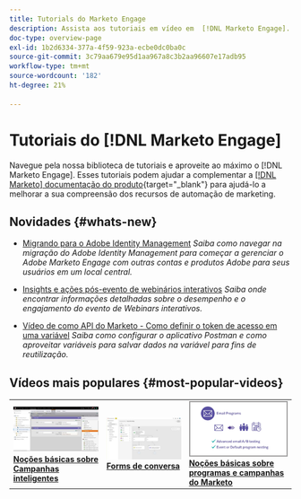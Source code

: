 ```yaml
---
title: Tutorials do Marketo Engage
description: Assista aos tutoriais em vídeo em  [!DNL Marketo Engage]. Melhore sua compreensão sobre o uso dos recursos de automação de marketing e muito mais.
doc-type: overview-page
exl-id: 1b2d6334-377a-4f59-923a-ecbe0dc0ba0c
source-git-commit: 3c79aa679e95d1aa967a8c3b2aa96607e17adb95
workflow-type: tm+mt
source-wordcount: '182'
ht-degree: 21%

---
```


# Tutoriais do [!DNL Marketo Engage]

Navegue pela nossa biblioteca de tutoriais e aproveite ao máximo o [!DNL Marketo Engage]. Esses tutoriais podem ajudar a complementar a [[!DNL Marketo] documentação do produto](https://experienceleague.adobe.com/docs/marketo/using/home.html?lang=pt-BR){target="_blank"} para ajudá-lo a melhorar a sua compreensão dos recursos de automação de marketing.

<!-- <div id="recs-overview-body-1"></div>
<div id="recs-overview-body-2"></div>
<div id="recs-overview-body-3"></div>
<div id="recs-overview-body-4"></div>
<div id="recs-overview-body-5"></div>
<div id="recs-overview-body-6"></div> -->


## Novidades {#whats-new}

* [Migrando para o Adobe Identity Management](https://experienceleague.adobe.com/en/docs/marketo-learn/tutorials/fundamentals/migrating-to-adobe-identity-management)
  _Saiba como navegar na migração do Adobe Identity Management para começar a gerenciar o Adobe Marketo Engage com outras contas e produtos Adobe para seus usuários em um local central._

* [Insights e ações pós-evento de webinários interativos](https://experienceleague.adobe.com/pt-br/docs/marketo-learn/tutorials/events/interactive-webinars-post-event-insights-and-actions)
  _Saiba onde encontrar informações detalhadas sobre o desempenho e o engajamento do evento de Webinars interativos._

* [Vídeo de como API do Marketo - Como definir o token de acesso em uma variável](https://experienceleague.adobe.com/pt-br/docs/marketo-learn/tutorials/integrations/api-set-access-token-variable)
  _Saiba como configurar o aplicativo Postman e como aproveitar variáveis para salvar dados na variável para fins de reutilização._

## Vídeos mais populares {#most-popular-videos}

<table>
<tr>
<td>
<a href="https://experienceleague.adobe.com/pt-br/docs/marketo-learn/tutorials/programs-and-campaigns/smart-campaigns-101"><img alt="imagem em miniatura de Campanhas inteligentes 101" src="assets/tutorials-homepage-1.png"></a>
<div><a href="https://experienceleague.adobe.com/pt-br/docs/marketo-learn/tutorials/programs-and-campaigns/smart-campaigns-101"><strong>Noções básicas sobre Campanhas inteligentes</strong></a></div>
</td>
<td>
<a href="https://experienceleague.adobe.com/en/docs/marketo-learn/tutorials/dynamic-chat/conversational-forms"><img alt="imagem em miniatura do Conversational Forms" src="assets/tutorials-homepage-2.png"></a>
<div><a href="https://experienceleague.adobe.com/en/docs/marketo-learn/tutorials/dynamic-chat/conversational-forms"><strong>Forms de conversa</strong></a></div>
</td>
<td>
<a href="https://experienceleague.adobe.com/pt-br/docs/marketo-learn/tutorials/fundamentals/programs-and-campaigns"><img alt="Noções básicas sobre programas e campanhas do Marketo" src="assets/tutorials-homepage-3.png" /></a>
<div><a href="https://experienceleague.adobe.com/pt-br/docs/marketo-learn/tutorials/fundamentals/programs-and-campaigns"><strong>Noções básicas sobre programas e campanhas do Marketo</strong></a></div>
</td>
</tr>
</table>
